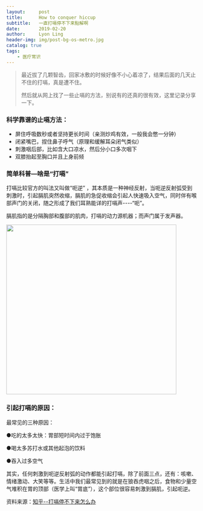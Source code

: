 ```yaml
---
layout:     post
title:      How to conquer hiccup
subtitle:   一直打嗝停不下来點解啊
date:       2019-02-20
author:     Lyon Ling
header-img: img/post-bg-os-metro.jpg
catalog: true
tags:
    - 医疗常识
---
```


> 最近拔了几颗智齿，回家冰敷的时候好像不小心着凉了，结果后面的几天止不住的打嗝，真是遭不住。
>
> 然后就从网上找了一些止嗝的方法，别说有的还真的很有效，这里记录分享一下。

### 科学靠谱的止嗝方法：

* 屏住呼吸数秒或者坚持更长时间（亲测炒鸡有效，一般我会憋一分钟）
* 闭紧嘴巴，捏住鼻子呼气（原理和缓解耳朵闭气类似）
* 刺激咽后部，比如含大口凉水，然后分小口多次咽下
* 双膝抬起至胸口并且上身前倾

### 简单科普—啥是“打嗝”

打嗝比较官方的叫法又叫做“呃逆” ，其本质是一种神经反射，当呃逆反射弧受到刺激时，引起膈肌突然收缩，膈肌的急促收缩会引起人快速吸入空气，同时伴有喉部声门的关闭，随之形成了我们耳熟能详的打嗝声----“呃”。

膈肌指的是分隔胸部和腹部的肌肉，打嗝的动力源机器；而声门属于发声器。

<img src="https://pic4.zhimg.com/80/v2-a24e076e3a2ebfeaa694cefd6bc4933f_hd.jpg" width="450"/>

### 引起打嗝的原因：

最常见的三种原因：

●吃的太多太快：胃部短时间内过于饱胀

●喝太多苏打水或其他起泡的饮料

●吞入过多空气

其实，任何刺激到呃逆反射弧的动作都能引起打嗝，除了前面三点，还有：咳嗽、情绪激动、大笑等等。生活中我们最常见到的就是在狼吞虎咽之后，食物和少量空气堆积在胃的顶部（医学上叫“胃底”），这个部位很容易刺激到膈肌，引起呃逆。

资料来源：[知乎--打嗝停不下来怎么办](https://zhuanlan.zhihu.com/p/30654542)
